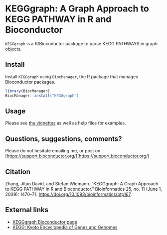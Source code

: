 KEGGgraph: A Graph Approach to KEGG PATHWAY in R and Bioconductor
===

`KEGGgraph` is a R/Biocoductor package to parse KEGG PATHWAYS in graph objects. 

## Install

Install `KEGGgraph` using `BiocManager`, the R package that manages Bioconductor packages.

```R
library(BiocManager)
BiocManager::install("KEGGgraph")
```

## Usage

Please see [the vignettes](http://bioconductor.org/packages/release/bioc/html/KEGGgraph.html) as well as help files for examples.

## Questions, suggestions, comments?

Please do not hesitate emailing me, or post on [https://support.bioconductor.org/](https://support.bioconductor.org/)

## Citation

Zhang, Jitao David, and Stefan Wiemann. “KEGGgraph: A Graph Approach to KEGG PATHWAY in R and Bioconductor.” Bioinformatics 25, no. 11 (June 1, 2009): 1470–71. https://doi.org/10.1093/bioinformatics/btp167.

## External links

* [KEGGgraph Bioconductor page](http://bioconductor.org/packages/release/bioc/html/KEGGgraph.html)
* [KEGG: Kyoto Encyclopedia of Genes and Genomes](https://www.genome.jp/kegg/)
